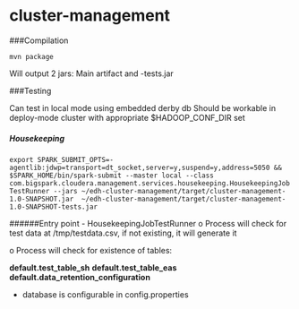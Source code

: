 # cluster-management
###Compilation 

`mvn package`

Will output 2 jars:  Main artifact and -tests.jar

###Testing

Can test in local mode using embedded derby db
Should be workable in deploy-mode cluster with appropriate $HADOOP_CONF_DIR set


##### Housekeeping

`export SPARK_SUBMIT_OPTS=-agentlib:jdwp=transport=dt_socket,server=y,suspend=y,address=5050 && $SPARK_HOME/bin/spark-submit --master local --class com.bigspark.cloudera.management.services.housekeeping.HousekeepingJobTestRunner --jars ~/edh-cluster-management/target/cluster-management-1.0-SNAPSHOT.jar  ~/edh-cluster-management/target/cluster-management-1.0-SNAPSHOT-tests.jar
`

######Entry point - HousekeepingJobTestRunner 
o Process will check for test data at /tmp/testdata.csv, if not existing, it will generate it

o Process will check for existence of tables:

__default.test_table_sh__
__default.test_table_eas__
__default.data_retention_configuration__

* database is configurable in config.properties


